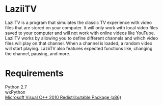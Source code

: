 LaziiTV
==
LaziiTV is a program that simulates the classic TV experience with video files that are stored on your computer.  It will only work with local video files saved to your computer and will not work with online videos like YouTube.  LaziiTV works by allowing you to define different channels and which video files will play on that channel.  When a channel is loaded, a random video will start playing.  LaziiTV also features expected functions like, changing the channel, pausing, and more.


Requirements
==
Python 2.7  
wxPython  
[Microsoft Visual C++ 2010 Redistributable Package (x86)](http://www.microsoft.com/en-us/download/details.aspx?id=5555)  
